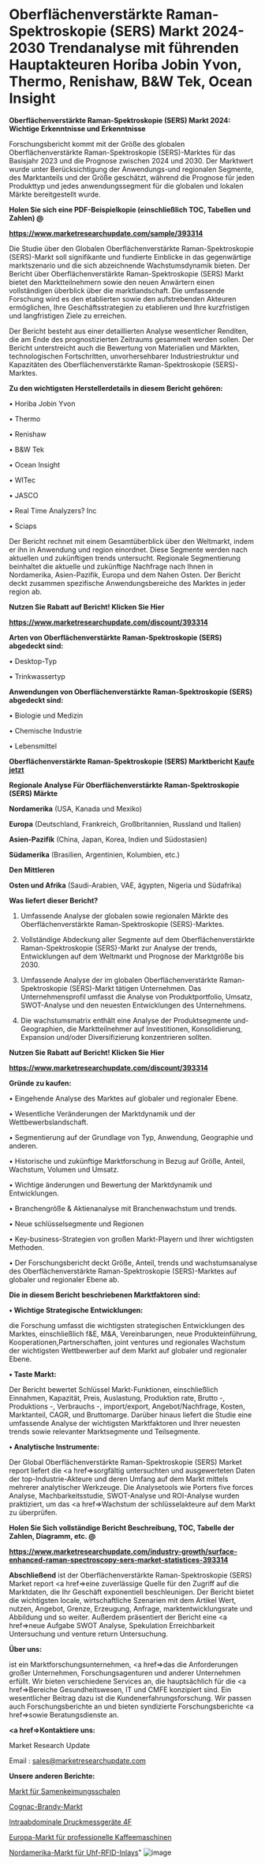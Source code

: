 # Oberflächenverstärkte Raman-Spektroskopie (SERS) Markt 2024-2030 Trendanalyse mit führenden Hauptakteuren Horiba Jobin Yvon, Thermo, Renishaw, B&W Tek, Ocean Insight

<strong>Oberflächenverstärkte Raman-Spektroskopie (SERS) Markt 2024: Wichtige Erkenntnisse und Erkenntnisse</strong>

Forschungsbericht kommt mit der Größe des globalen Oberflächenverstärkte Raman-Spektroskopie (SERS)-Marktes für das Basisjahr 2023 und die Prognose zwischen 2024 und 2030. Der Marktwert wurde unter Berücksichtigung der Anwendungs-und regionalen Segmente, des Marktanteils und der Größe geschätzt, während die Prognose für jeden Produkttyp und jedes anwendungssegment für die globalen und lokalen Märkte bereitgestellt wurde.



<strong>Holen Sie sich eine PDF-Beispielkopie (einschließlich TOC, Tabellen und Zahlen) @
</strong>

<strong><a href=https://www.marketresearchupdate.com/sample/393314>

<strong>https://www.marketresearchupdate.com/sample/393314</u></font></a></strong></strong>

Die Studie über den Globalen Oberflächenverstärkte Raman-Spektroskopie (SERS)-Markt soll signifikante und fundierte Einblicke in das gegenwärtige marktszenario und die sich abzeichnende Wachstumsdynamik bieten. Der Bericht über Oberflächenverstärkte Raman-Spektroskopie (SERS) Markt bietet den Marktteilnehmern sowie den neuen Anwärtern einen vollständigen überblick über die marktlandschaft. Die umfassende Forschung wird es den etablierten sowie den aufstrebenden Akteuren ermöglichen, Ihre Geschäftsstrategien zu etablieren und Ihre kurzfristigen und langfristigen Ziele zu erreichen.

Der Bericht besteht aus einer detaillierten Analyse wesentlicher Renditen, die am Ende des prognostizierten Zeitraums gesammelt werden sollen. Der Bericht unterstreicht auch die Bewertung von Materialien und Märkten, technologischen Fortschritten, unvorhersehbarer Industriestruktur und Kapazitäten des Oberflächenverstärkte Raman-Spektroskopie (SERS)-Marktes.



<strong>Zu den wichtigsten Herstellerdetails in diesem Bericht gehören:</strong>

• Horiba Jobin Yvon

• Thermo

• Renishaw

• B&W Tek

• Ocean Insight

• WITec

• JASCO

• Real Time Analyzers? Inc

• Sciaps

Der Bericht rechnet mit einem Gesamtüberblick über den Weltmarkt, indem er ihn in Anwendung und region einordnet. Diese Segmente werden nach aktuellen und zukünftigen trends untersucht. Regionale Segmentierung beinhaltet die aktuelle und zukünftige Nachfrage nach Ihnen in Nordamerika, Asien-Pazifik, Europa und dem Nahen Osten. Der Bericht deckt zusammen spezifische Anwendungsbereiche des Marktes in jeder region ab.



<strong>Nutzen Sie Rabatt auf Bericht! Klicken Sie Hier
</strong>

<strong><a href=https://www.marketresearchupdate.com/discount/393314>https://www.marketresearchupdate.com/discount/393314</b></u></font></strong></a>



<strong>Arten von Oberflächenverstärkte Raman-Spektroskopie (SERS) abgedeckt sind:</strong>

• Desktop-Typ

• Trinkwassertyp



<strong>Anwendungen von Oberflächenverstärkte Raman-Spektroskopie (SERS) abgedeckt sind:</strong>

• Biologie und Medizin

• Chemische Industrie

• Lebensmittel



<strong>Oberflächenverstärkte Raman-Spektroskopie (SERS) Marktbericht <a href=https://www.marketresearchupdate.com/buynow/393314>Kaufe jetzt</a></strong>



<strong>Regionale Analyse Für Oberflächenverstärkte Raman-Spektroskopie (SERS) Märkte</strong>



<strong>Nordamerika</strong> (USA, Kanada und Mexiko)



<strong>Europa</strong> (Deutschland, Frankreich, Großbritannien, Russland und Italien)



<strong>Asien-Pazifik</strong> (China, Japan, Korea, Indien und Südostasien)



<strong>Südamerika</strong> (Brasilien, Argentinien, Kolumbien, etc.)



<strong>Den Mittleren</strong> 

<strong>Osten und Afrika</strong> (Saudi-Arabien, VAE, ägypten, Nigeria und Südafrika)



<strong>Was liefert dieser Bericht?</strong>

1. Umfassende Analyse der globalen sowie regionalen Märkte des Oberflächenverstärkte Raman-Spektroskopie (SERS)-Marktes.

2. Vollständige Abdeckung aller Segmente auf dem Oberflächenverstärkte Raman-Spektroskopie (SERS)-Markt zur Analyse der trends, Entwicklungen auf dem Weltmarkt und Prognose der Marktgröße bis 2030.

3. Umfassende Analyse der im globalen Oberflächenverstärkte Raman-Spektroskopie (SERS)-Markt tätigen Unternehmen. Das Unternehmensprofil umfasst die Analyse von Produktportfolio, Umsatz, SWOT-Analyse und den neuesten Entwicklungen des Unternehmens.

4. Die wachstumsmatrix enthält eine Analyse der Produktsegmente und-Geographien, die Marktteilnehmer auf Investitionen, Konsolidierung, Expansion und/oder Diversifizierung konzentrieren sollten.



<strong>Nutzen Sie Rabatt auf Bericht! Klicken Sie Hier
</strong>

<strong><a href=https://www.marketresearchupdate.com/discount/393314>https://www.marketresearchupdate.com/discount/393314</b></u></font></strong></a>



<strong>Gründe zu kaufen:</strong>

• Eingehende Analyse des Marktes auf globaler und regionaler Ebene.

• Wesentliche Veränderungen der Marktdynamik und der Wettbewerbslandschaft.

• Segmentierung auf der Grundlage von Typ, Anwendung, Geographie und anderen.

• Historische und zukünftige Marktforschung in Bezug auf Größe, Anteil, Wachstum, Volumen und Umsatz.

• Wichtige änderungen und Bewertung der Marktdynamik und Entwicklungen.

• Branchengröße &amp; Aktienanalyse mit Branchenwachstum und trends.

• Neue schlüsselsegmente und Regionen

• Key-business-Strategien von großen Markt-Playern und Ihrer wichtigsten Methoden.

• Der Forschungsbericht deckt Größe, Anteil, trends und wachstumsanalyse des Oberflächenverstärkte Raman-Spektroskopie (SERS)-Marktes auf globaler und regionaler Ebene ab.



<strong>Die in diesem Bericht beschriebenen Marktfaktoren sind:</strong>



<strong>• Wichtige Strategische Entwicklungen:</strong>

die Forschung umfasst die wichtigsten strategischen Entwicklungen des Marktes, einschließlich f&amp;E, M&amp;A, Vereinbarungen, neue Produkteinführung, Kooperationen,Partnerschaften, joint ventures und regionales Wachstum der wichtigsten Wettbewerber auf dem Markt auf globaler und regionaler Ebene.



<strong>• Taste Markt:</strong>

Der Bericht bewertet Schlüssel Markt-Funktionen, einschließlich Einnahmen, Kapazität, Preis, Auslastung, Produktion rate, Brutto -, Produktions -, Verbrauchs -, import/export, Angebot/Nachfrage, Kosten, Marktanteil, CAGR, und Bruttomarge. Darüber hinaus liefert die Studie eine umfassende Analyse der wichtigsten Marktfaktoren und Ihrer neuesten trends sowie relevanter Marktsegmente und Teilsegmente.



<strong>• Analytische Instrumente:</strong>

Der Global Oberflächenverstärkte Raman-Spektroskopie (SERS) Market report liefert die <a href=>sorgf</a>ältig untersuchten und ausgewerteten Daten der top-Industrie-Akteure und deren Umfang auf dem Markt mittels mehrerer analytischer Werkzeuge. Die Analysetools wie Porters five forces Analyse, Machbarkeitsstudie, SWOT-Analyse und ROI-Analyse wurden praktiziert, um das <a href=>Wachstum</a> der schlüsselakteure auf dem Markt zu überprüfen.



<strong>Holen Sie Sich vollständige Bericht Beschreibung, TOC, Tabelle der Zahlen, Diagramm, etc. @ </strong>

<strong><a href=https://www.marketresearchupdate.com/industry-growth/surface-enhanced-raman-spectroscopy-sers-market-statistices-393314>https://www.marketresearchupdate.com/industry-growth/surface-enhanced-raman-spectroscopy-sers-market-statistices-393314</a></font></strong>



<strong>Abschließend</strong> ist der Oberflächenverstärkte Raman-Spektroskopie (SERS) Market report <a href=>eine</a> zuverlässige Quelle für den Zugriff auf die Marktdaten, die Ihr Geschäft exponentiell beschleunigen. Der Bericht bietet die wichtigsten locale, wirtschaftliche Szenarien mit dem Artikel Wert, nutzen, Angebot, Grenze, Erzeugung, Anfrage, marktentwicklungsrate und Abbildung und so weiter. Außerdem präsentiert der Bericht eine <a href=>neue</a> Aufgabe SWOT Analyse, Spekulation Erreichbarkeit Untersuchung und venture return Untersuchung.



<strong>Über uns:</strong>

 ist ein Marktforschungsunternehmen, <a href=>das</a> die Anforderungen großer Unternehmen, Forschungsagenturen und anderer Unternehmen erfüllt. Wir bieten verschiedene Services an, die hauptsächlich für die <a href=>Bereiche</a> Gesundheitswesen, IT und CMFE konzipiert sind. Ein wesentlicher Beitrag dazu ist die Kundenerfahrungsforschung. Wir passen auch Forschungsberichte an und bieten syndizierte Forschungsberichte <a href=>sowie</a> Beratungsdienste an.



<strong><a href=>Kontaktiere uns:</a></strong>

Market Research Update

Email : sales@marketresearchupdate.com



<strong>Unsere anderen Berichte:</strong>

<a href=https://www.linkedin.com/pulse/seed-germination-trays-market-2023>Markt für Samenkeimungsschalen</a>

<a href=https://www.linkedin.com/pulse/cognac-brandy-market-report-2023-top-company>Cognac-Brandy-Markt</a>

<a href=https://www.linkedin.com/pulse/intra-abdominal-pressure-measurement-devices-4f>Intraabdominale Druckmessgeräte 4F</a>

<a href=https://www.linkedin.com/pulse/europe-professional-coffee-machine-market-size>Europa-Markt für professionelle Kaffeemaschinen</a>

<a href=https://www.linkedin.com/pulse/north-america-uhf-rfid-inlays-market-2023-global-industry>Nordamerika-Markt für Uhf-RFID-Inlays</a>"
![image](https://github.com/meghapanth/markettrends/assets/163847665/562acd8c-b0ac-46a6-b1c3-8fb1a6a7e452)
